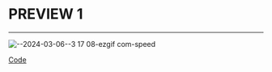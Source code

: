 # PREVIEW 1
---

![--2024-03-06--3 17 08-ezgif com-speed](https://github.com/T189216/blog-240306/assets/131805429/16e83cc8-931e-4cb3-9090-3f735070e606)

[Code](https://github.com/T189216/blog-240306/tree/6814aee574ccc92f3a7126508abd4583c0a8d65d/docs)
